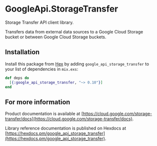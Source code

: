 # GoogleApi.StorageTransfer

Storage Transfer API client library.

Transfers data from external data sources to a Google Cloud Storage bucket or between Google Cloud Storage buckets.

## Installation

Install this package from [Hex](https://hex.pm) by adding
`google_api_storage_transfer` to your list of dependencies in `mix.exs`:

```elixir
def deps do
  [{:google_api_storage_transfer, "~> 0.10"}]
end
```

## For more information

Product documentation is available at [https://cloud.google.com/storage-transfer/docs](https://cloud.google.com/storage-transfer/docs).

Library reference documentation is published on Hexdocs at
[https://hexdocs.pm/google_api_storage_transfer](https://hexdocs.pm/google_api_storage_transfer).
